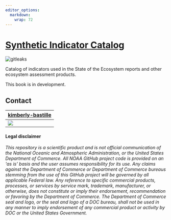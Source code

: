 ```yaml
---
editor_options: 
  markdown: 
    wrap: 72
---
```


# [Synthetic Indicator Catalog](https://noaa-edab.github.io/catalog/)

![gitleaks](https://github.com/NOAA-EDAB/LeMANS/workflows/gitleaks/badge.svg)

Catalog of indicators used in the State of the Ecosystem reports and
other ecosystem assessment products.

This book is in development.

## Contact

| [kimberly-bastille](https://github.com/kimberly-bastille)
|--------------------------------
| [![](https://avatars.githubusercontent.com/u/39955661?s=100&u=b65aaafd27d4c925988755e61e497e2e7d573622&v=4)](https://github.com/kimberly-bastille) |

#### Legal disclaimer

*This repository is a scientific product and is not official
communication of the National Oceanic and Atmospheric Administration, or
the United States Department of Commerce. All NOAA GitHub project code
is provided on an 'as is' basis and the user assumes responsibility for
its use. Any claims against the Department of Commerce or Department of
Commerce bureaus stemming from the use of this GitHub project will be
governed by all applicable Federal law. Any reference to specific
commercial products, processes, or services by service mark, trademark,
manufacturer, or otherwise, does not constitute or imply their
endorsement, recommendation or favoring by the Department of Commerce.
The Department of Commerce seal and logo, or the seal and logo of a DOC
bureau, shall not be used in any manner to imply endorsement of any
commercial product or activity by DOC or the United States Government.*
